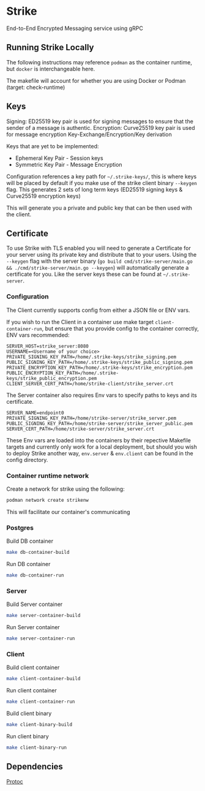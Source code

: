 # Strike

End-to-End Encrypted Messaging service using gRPC

## Running Strike Locally

The following instructions may reference `podman` as the container runtime, but `docker` is interchangeable here.

The makefile will account for whether you are using Docker or Podman (target: check-runtime)

## Keys

Signing: ED25519 key pair is used for signing messages to ensure that the sender of a message is authentic.
Encryption: Curve25519 key pair is used for message encryption Key-Exchange/Encryption/Key derivation

Keys that are yet to be implemented:
- Ephemeral Key Pair - Session keys
- Symmetric Key Pair - Message Encryption

Configuration references a key path for `~/.strike-keys/`, this is where keys will be placed by default if you make use of the strike client binary `--keygen` flag. This generates 2 sets of long term keys (ED25519 signing keys & Curve25519 encryption keys)

This will generate you a private and public key that can be then used with the client.

## Certificate
To use Strike with TLS enabled you will need to generate a Certificate for your server using its private key and distribute that to your users.
Using the `--keygen` flag with the server binary (`go build cmd/strike-server/main.go && ./cmd/strike-server/main.go --keygen`) will automatically generate a certificate for you.
Like the server keys these can be found at `~/.strike-server`.

### Configuration
The Client currently supports config from either a JSON file or ENV vars.

If you wish to run the Client in a container use make target `client-container-run`, but ensure that you provide config to the container correctly, ENV vars recommended:

    SERVER_HOST=strike_server:8080
    USERNAME=<Username of your choice>
    PRIVATE_SIGNING_KEY_PATH=/home/.strike-keys/strike_signing.pem
    PUBLIC_SIGNING_KEY_PATH=/home/.strike-keys/strike_public_signing.pem
    PRIVATE_ENCRYPTION_KEY_PATH=/home/.strike-keys/strike_encryption.pem
    PUBLIC_ENCRYPTION_KEY_PATH=/home/.strike-keys/strike_public_encryption.pem
    CLIENT_SERVER_CERT_PATH=/home/strike-client/strike_server.crt

The Server container also requires Env vars to specify paths to keys and its certificate.

    SERVER_NAME=endpoint0
    PRIVATE_SIGNING_KEY_PATH=/home/strike-server/strike_server.pem
    PUBLIC_SIGNING_KEY_PATH=/home/strike-server/strike_server_public.pem
    SERVER_CERT_PATH=/home/strike-server/strike_server.crt

These Env vars are loaded into the containers by their repective Makefile targets and currently only work for a local deployment,
but should you wish to deploy Strike another way, `env.server` & `env.client` can be found in the config directory.

### Container runtime network
Create a network for strike using the following:
```bash
podman network create strikenw
```
This will facilitate our container's communicating

<!-- TODO: [k3d](https://k3d.io/stable/) + [tilt](https://tilt.dev/) as a means for Docker users or Implementing [Podman pods](https://docs.podman.io/en/v5.2.5/markdown/podman-pod-create.1.html) directly.

Either way the K8s manifests will be rolled once and used as needed. -->

### Postgres

Build DB container
```bash
make db-container-build
```
Run DB container
```bash
make db-container-run
```

### Server
Build Server container
```bash
make server-container-build
```
Run Server container
```bash
make server-container-run
```

### Client
Build client container
```bash
make client-container-build
```
Run client container
```bash
make client-container-run
```

Build client binary
```bash
make client-binary-build
```

Run client binary
```bash
make client-binary-run
```


## Dependencies
[Protoc](https://grpc.io/docs/protoc-installation/)
[]()
